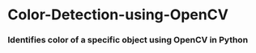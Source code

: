 # Color-Detection-using-OpenCV
<h3> Identifies color of a specific object using OpenCV in Python </h3>
